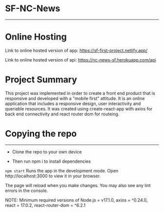 # SF-NC-News

---

# Online Hosting

Link to online hosted version of app: https://sf-first-project.netlify.app/

Link to online hosted version of api:
https://nc-news-sf.herokuapp.com/api

# Project Summary

This project was implemented in order to create a front end product that is responsive and developed with a "mobile first" attitude. It is an online application that includes a responsive design, user interactivity and queriable resources.
It was created using create-react-app with axios for back end connectivity and react router dom for routeing.

# Copying the repo

---

- Clone the repo to your own device

- Then run npm i to install dependencies

`npm start`
Runs the app in the development mode.
Open http://localhost:3000 to view it in your browser.

The page will reload when you make changes.
You may also see any lint errors in the console.

NOTE: Minimum required versions of Node.js = v17.1.0, axios = ^0.24.0,
react = 17.0.2, react-router-dom = ^6.2.1
